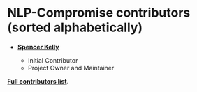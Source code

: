 NLP-Compromise contributors (sorted alphabetically)
============================================

* **[Spencer Kelly](https://github.com/spencermountain)**

  * Initial Contributor
  * Project Owner and Maintainer

**[Full contributors list](https://github.com/nlp-compromise/nlp_compromise/graphs/contributors).**
